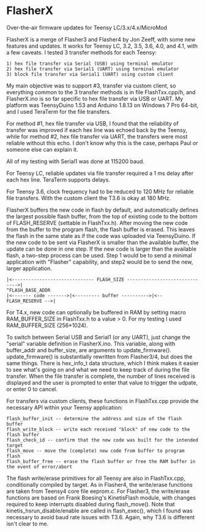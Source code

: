 # FlasherX
Over-the-air firmware updates for Teensy LC/3.x/4.x/MicroMod

FlasherX is a merge of Flasher3 and Flasher4 by Jon Zeeff, with some new features and updates.
It works for Teensy LC, 3.2, 3.5, 3.6, 4.0, and 4.1, with a few caveats. I tested 3 transfer methods for each Teensy:

    1) hex file transfer via Serial (USB) using terminal emulator
    2) hex file transfer via Serial1 (UART) using terminal emulator
    3) block file transfer via Serial1 (UART) using custom client

My main objective was to support #3, transfer via custom client, so everything common to the 3 transfer methods
is in file FlashTxx.cpp/h, and FlasherX.ino is so far specific to hex file transfer via USB or UART. My platform
was TeensyDuino 1.53 and Arduino 1.8.13 on Windows 7 Pro 64-bit, and I used TeraTerm for the file transfers.

For method #1, hex file transfer via USB, I found that the reliability of transfer was improved if each hex line
was echoed back by the Teensy, while for method #2, hex file transfer via UART, the transfers were most reliable
without this echo. I don't know why this is the case, perhaps Paul or someone else can explain it.

All of my testing with Serial1 was done at 115200 baud.

For Teensy LC, reliable updates via file transfer required a 1 ms delay after each hex line. TeraTerm supports delays.

For Teensy 3.6, clock frequency had to be reduced to 120 MHz for reliable file transfers. With the custom client the
T3.6 is okay at 180 MHz.

FlasherX buffers the new code in flash by default, and automatically defines the largest possible flash buffer, from
the top of existing code to the bottom of FLASH_RESERVE (settable in FlashTxx.h). After moving the new code from the
buffer to the program flash, the flash buffer is erased. This leaves the flash in the same state as if the code was
uploaded via TeensyDuino. If the new code to be sent via FlasherX is smaller than the available buffer, the update
can be done in one step. If the new code is larger than the available flash, a two-step process can be used. Step 1
would be to send a minimal application with "Flasher" capability, and step2 would be to send the new, larger application.

    |<------------------------------ FLASH_SIZE ------------------------------>|
    ^FLASH_BASE_ADDR
    |<------- code ------->|<--------- buffer ---------->|<-- FLASH_RESERVE -->|

For T4.x, new code can optionally be buffered in RAM by setting macro RAM_BUFFER_SIZE in FlashTxx.h to a value > 0. For
my testing I used RAM_BUFFER_SIZE (256*1024).

To switch between Serial USB and Serial1 (or any UART), just change the "serial" variable definition in FlasherX.ino.
This variable, along with buffer_addr and buffer_size, are arguments to update_firmware(). update_firmware() is
substantially rewritten from Flasher3/4, but does the same things. There is hex_info_t data structure, which I think
makes it easier to see what's going on and what we need to keep track of during the file transfer. When the file transfer
is complete, the number of lines received is displayed and the user is prompted to enter that value to trigger the udpate,
or enter 0 to cancel.

For transfers via custom clients, these functions in FlashTxx.cpp provide the necessary API within your Teensy application:

    flash_buffer_init -- determine the address and size of the flash buffer
    flash_write_block -- write each received "block" of new code to the flash buffer
    flash_check_id -- confirm that the new code was built for the intended target
    flash_move -- move the (complete) new code from buffer to program flash
    flash_buffer_free -- erase the flash buffer or free the RAM buffer in the event of error/abort

The flash write/erase primitives for all Teensy are also in FlashTxx.cpp, conditionally compiled by target. As in Flasher4,
the write/erase functions are taken from Teensy4 core file eeprom.c. For Flasher3, the write/erase functions are based on
Frank Boesing's KinetisFlash module, with changes required to keep interrupts disabled during flash_move(). Note that
kinetis_hsrun_disable/enable are called in flash_exec(), which I found was necessary to avoid baud rate issues with T3.6.
Again, why T3.6 is different isn't clear to me.
